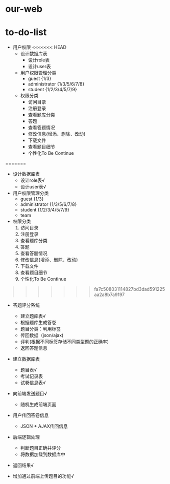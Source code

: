 # our-web

# to-do-list

- 用户权限
  <<<<<<< HEAD
  - 设计数据库表
    - 设计role表
    - 设计user表
  - 用户权限管理分类
    - guest {1/3}
    - administrator {1/3/5/6/7/8}
    - student {1/2/3/4/5/7/9}
  - 权限分类
    - 访问目录
    - 注册登录
    - 查看题库分类
    - 答题
    - 查看答题情况
    - 修改信息{增添、删除、改动}
    - 下载文件
    - 查看题目细节
    - 个性化To Be Continue

=======

- 设计数据库表
  - 设计role表√
  - 设计user表√
- 用户权限管理分类
  - guest  {1/3}
  - administrator  {1/3/5/6/7/8}
  - student {1/2/3/4/5/7/9}
  - team
- 权限分类
  1. 访问目录
  2. 注册登录
  3. 查看题库分类
  4. 答题
  5. 查看答题情况
  6. 修改信息{增添、删除、改动}
  7. 下载文件
  8. 查看题目细节
  9. 个性化To Be Continue

> > > > > > > fa7c508031114827bd3dad591225aa2a8b7a9197

- 答题评分系统
  
  - 建立题库表√
  - 根据题库生成答卷
  - 题目分类：利用标签
  - 传回数据（json/ajax)
  - 评判(根据不同标签存储不同类型题的正确率)
  - 返回答题信息
- 建立数据库表
  
  - 题目表√
  - 考试记录表
  - 试卷信息表√
- 向前端发送题目√
  
  - 随机生成前端页面
- 用户传回答卷信息
  
  - JSON + AJAX传回信息
- 后端逻辑处理
  
  - 判断题目正确并评分
  - 将数据加载到数据库中
- 返回结果√
- 增加通过前端上传题目的功能√

